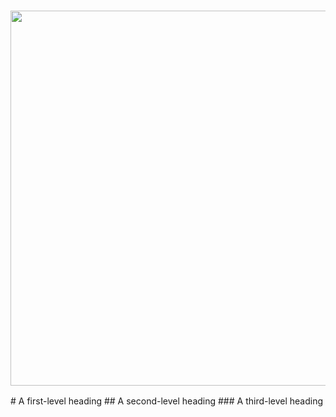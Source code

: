 <h3 align="center"><a href="https://angelluis2006.github.io"><img src="https://i.imgur.com/QE0uriH.png" width="600px"></a></h3>
# A first-level heading
## A second-level heading
### A third-level heading
<!--
**Angelluis2006/Angelluis2006** is a ✨ _special_ ✨ repository because its `README.md` (this file) appears on your GitHub profile.

Here are some ideas to get you started:

- 🔭 I’m currently working on ...
- 🌱 I’m currently learning ...
- 👯 I’m looking to collaborate on ...
- 🤔 I’m looking for help with ...
- 💬 Ask me about ...
- 📫 How to reach me: ...
- 😄 Pronouns: ...
- ⚡ Fun fact: ...
-->
